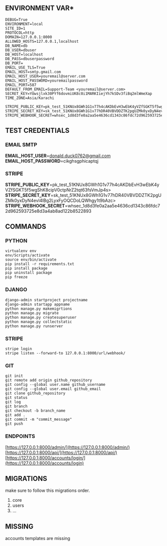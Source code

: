 ## ENVIRONMENT VAR*
````
DEBUG=True
ENVIRONMENT=local
SITE_ID=1
PROTOCOL=http
DOMAIN=127.0.0.1:8000
ALLOWED_HOSTS=127.0.0.1,localhost
DB_NAME=db
DB_USER=dbuser
DB_HOST=localhost
DB_PASS=dbuserpassword
DB_PORT=
EMAIL_USE_TLS=True
EMAIL_HOST=smtp.gmail.com
EMAIL_HOST_USER=youremail@server.com
EMAIL_HOST_PASSWORD=youremailpassword
EMAIL_PORT=587
DEFAULT_FROM_EMAIL=Support-Team <youremail@server.com>
SECRET_KEY=YUwsjlxk30PYf6dovmiUK8c0i1MARKIiejYh7kSDv3fiBq2mlWmeXap
TIME_ZONE=Asia/Karachi

STRIPE_PUBLIC_KEY=pk_test_51KNUx8GWh1G1v77h4cAKDbEvH3wEbK4yVZfSGKT5f5wgShK8cipV0ctpNrZ2tqt63fsVmJp4s>
STRIPE_SECRET_KEY=sk_test_51KNUx8GWh1G1v77hDR40VBVDDZTK2pgUZMk0yxDyN4evl4lBg2LyxFyOQCDoLQWhgy1t9bAzc>
STRIPE_WEBHOOK_SECRET=whsec_1d8d3fe0a2aa5e4636cd1343c86fdc72d962593725e8d3a4ab8ad122b8522893
````

## TEST CREDENTIALS
### EMAIL SMTP
**EMAIL_HOST_USER**=donald.duck0762@gmail.com                           <br>
**EMAIL_HOST_PASSWORD**=cikghsgphicaptqj
### STRIPE
**STRIPE_PUBLIC_KEY**=pk_test_51KNUx8GWh1G1v77h4cAKDbEvH3wEbK4yVZfSGKT5f5wgShK8cipV0ctpNrZ2tqt63fsVmJp4s>  <br>
**STRIPE_SECRET_KEY**=sk_test_51KNUx8GWh1G1v77hDR40VBVDDZTK2pgUZMk0yxDyN4evl4lBg2LyxFyOQCDoLQWhgy1t9bAzc>  <br>
**STRIPE_WEBHOOK_SECRET**=whsec_1d8d3fe0a2aa5e4636cd1343c86fdc72d962593725e8d3a4ab8ad122b8522893

## COMMANDS
### PYTHON
````shell
virtualenv env
env/Scripts/activate
source env/bin/activate
pip install -r requirements.txt
pip install package
pip uninstall package
pip freeze
````
### DJANGO
````shell
django-admin startproject projectname
django-admin startapp appname
python manage.py makemigrtions
python manage.py migrate
python manage.py createsuperuser
python manage.py collectstatic
python manage.py runserver
````
### STRIPE
````shell
stripe login
stripe listen --forward-to 127.0.0.1:8000/url/webhook/
````
### GIT
````shell
git init
git remote add origin github_repository
git config --global user.name github_username
git config --global user.email github_email
git clone github_repository
git status
git log
git branch
git checkout -b branch_name
git add .
git commit -m "commit_message"
git push
````

### ENDPOINTS
[https://127.0.0.1:8000/admin/](https://127.0.0.1:8000/admin/)                <br>
[https://127.0.0.1:8000/api/](https://127.0.0.1:8000/api/)                    <br>
[https://127.0.0.1:8000/accounts/login/](https://127.0.0.1:8000/accounts/login)

## MIGRATIONS
make sure to follow this migrations order.
1. core
2. users
3. ...

## MISSING
accounts templates are missing
